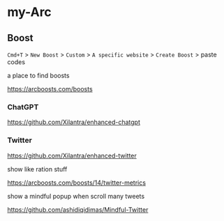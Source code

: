 # my-Arc

## Boost
`Cmd+T` > `New Boost` > `Custom` > `A specific website` > `Create Boost` > paste codes

a place to find boosts

https://arcboosts.com/boosts

### ChatGPT

https://github.com/Xilantra/enhanced-chatgpt

### Twitter

https://github.com/Xilantra/enhanced-twitter

show like ration stuff

https://arcboosts.com/boosts/14/twitter-metrics

show a mindful popup when scroll many tweets

https://github.com/ashidiqidimas/Mindful-Twitter
